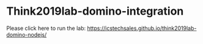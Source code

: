 # Think2019lab-domino-integration

Please click here to run the lab: <https://icstechsales.github.io/think2019lab-domino-nodejs/>